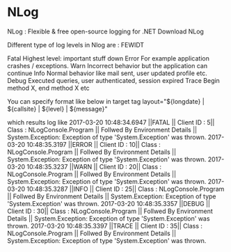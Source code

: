 # NLog
NLog : Flexible &amp; free open-source logging for .NET Download NLog

Different type of log levels in Nlog are : FEWIDT

Fatal	Highest level: important stuff down
Error	For example application crashes / exceptions.
Warn	Incorrect behavior but the application can continue
Info	Normal behavior like mail sent, user updated profile etc.
Debug	Executed queries, user authenticated, session expired
Trace	Begin method X, end method X etc

You can specify format like below  in target tag
layout="${longdate} | ${callsite} | ${level} | ${message}"

which results log like 
2017-03-20 10:48:34.6947 ||FATAL || Client ID : 5|| Class : NLogConsole.Program || Follwed By Environment Details || System.Exception: Exception of type 'System.Exception' was thrown.
2017-03-20 10:48:35.3197 ||ERROR || Client ID : 10|| Class : NLogConsole.Program || Follwed By Environment Details || System.Exception: Exception of type 'System.Exception' was thrown.
2017-03-20 10:48:35.3237 ||WARN || Client ID : 20|| Class : NLogConsole.Program || Follwed By Environment Details || System.Exception: Exception of type 'System.Exception' was thrown.
2017-03-20 10:48:35.3287 ||INFO || Client ID : 25|| Class : NLogConsole.Program || Follwed By Environment Details || System.Exception: Exception of type 'System.Exception' was thrown.
2017-03-20 10:48:35.3357 ||DEBUG || Client ID : 30|| Class : NLogConsole.Program || Follwed By Environment Details || System.Exception: Exception of type 'System.Exception' was thrown.
2017-03-20 10:48:35.3397 ||TRACE || Client ID : 35|| Class : NLogConsole.Program || Follwed By Environment Details || System.Exception: Exception of type 'System.Exception' was thrown.
